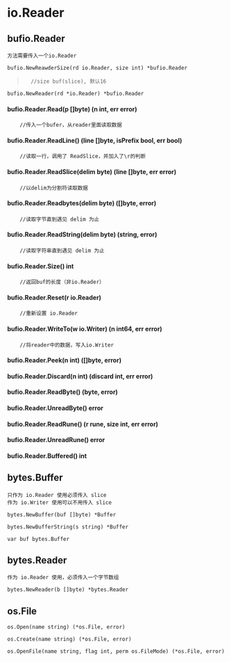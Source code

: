 # io.Reader

## bufio.Reader
	方法需要传入一个io.Reader

	bufio.NewReawderSize(rd io.Reader, size int) *bufio.Reader
>		//size buf(slice), 默认16

	bufio.NewReader(rd *io.Reader) *bufio.Reader

#### bufio.Reader.Read(p []byte) (n int, err error)
		//传入一个bufer，从reader里面读取数据
#### bufio.Reader.ReadLine() (line []byte, isPrefix bool, err bool)
		//读取一行，调用了 ReadSlice，并加入了\r的判断
#### bufio.Reader.ReadSlice(delim byte) (line []byte, err error)
		//以delim为分割符读取数据
#### bufio.Reader.Readbytes(delim byte) ([]byte, error)
		//读取字节直到遇见 delim 为止
#### bufio.Reader.ReadString(delim byte) (string, error)
		//读取字符串直到遇见 delim 为止
#### bufio.Reader.Size() int
		//返回buf的长度（非io.Reader）
#### bufio.Reader.Reset(r io.Reader)
		//重新设置 io.Reader
#### bufio.Reader.WriteTo(w io.Writer) (n int64, err error)
		//将reader中的数据，写入io.Writer
#### bufio.Reader.Peek(n int) ([]byte, error)
#### bufio.Reader.Discard(n int) (discard int, err error)
#### bufio.Reader.ReadByte() (byte, error)
#### bufio.Reader.UnreadByte() error
#### bufio.Reader.ReadRune() (r rune, size int, err error)
#### bufio.Reader.UnreadRune() error
#### bufio.Reader.Buffered() int

## bytes.Buffer
	只作为 io.Reader 使用必须传入 slice
	作为 io.Writer 使用可以不用传入 slice

	bytes.NewBuffer(buf []byte) *Buffer

	bytes.NewBufferString(s string) *Buffer

	var buf bytes.Buffer

## bytes.Reader
	作为 io.Reader 使用，必须传入一个字节数组

	bytes.NewReader(b []byte) *bytes.Reader

## os.File

	os.Open(name string) (*os.File, error)

	os.Create(name string) (*os.File, error)

	os.OpenFile(name string, flag int, perm os.FileMode) (*os.File, error)


